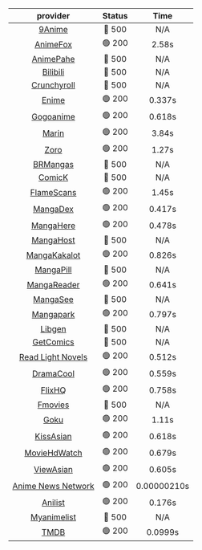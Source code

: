 | **provider** | **Status** | **Time** |
|:--------:|:------:|:----:|
| [9Anime](https://9anime.pl) | 🔴 500 | N/A |
|  [AnimeFox](https://animefox.tv)  | 🟢 200 | 2.58s |
| [AnimePahe](https://animepahe.com) | 🔴 500 | N/A |
| [Bilibili](https://bilibili.tv) | 🔴 500 | N/A |
| [Crunchyroll](https://cronchy.consumet.stream) | 🔴 500 | N/A |
|  [Enime](https://enime.moe)  | 🟢 200 | 0.337s |
|  [Gogoanime](https://gogoanimehd.to)  | 🟢 200 | 0.618s |
|  [Marin](https://marin.moe)  | 🟢 200 | 3.84s |
|  [Zoro](https://aniwatch.to)  | 🟢 200 | 1.27s |
| [BRMangas](https://www.brmangas.net) | 🔴 500 | N/A |
| [ComicK](https://comick.app) | 🔴 500 | N/A |
|  [FlameScans](https://flamescans.org/)  | 🟢 200 | 1.45s |
|  [MangaDex](https://mangadex.org)  | 🟢 200 | 0.417s |
|  [MangaHere](http://www.mangahere.cc)  | 🟢 200 | 0.478s |
| [MangaHost](https://mangahosted.com) | 🔴 500 | N/A |
|  [MangaKakalot](https://mangakakalot.com)  | 🟢 200 | 0.826s |
| [MangaPill](https://mangapill.com) | 🔴 500 | N/A |
|  [MangaReader](https://mangareader.to)  | 🟢 200 | 0.641s |
| [MangaSee](https://mangasee123.com) | 🔴 500 | N/A |
|  [Mangapark](https://v2.mangapark.net)  | 🟢 200 | 0.797s |
| [Libgen](http://libgen) | 🔴 500 | N/A |
| [GetComics](https://getcomics.info/) | 🔴 500 | N/A |
|  [Read Light Novels](https://readlightnovels.net)  | 🟢 200 | 0.512s |
|  [DramaCool](https://dramacool.hr)  | 🟢 200 | 0.559s |
|  [FlixHQ](https://flixhq.to)  | 🟢 200 | 0.758s |
| [Fmovies](https://fmovies.to) | 🔴 500 | N/A |
|  [Goku](https://goku.sx)  | 🟢 200 | 1.11s |
|  [KissAsian](https://kissasian.mx)  | 🟢 200 | 0.618s |
|  [MovieHdWatch](https://movieshd.watch)  | 🟢 200 | 0.679s |
|  [ViewAsian](https://viewasian.co)  | 🟢 200 | 0.605s |
|  [Anime News Network](https://www.animenewsnetwork.com)  | 🟢 200 | 0.00000210s |
|  [Anilist](https://anilist.co)  | 🟢 200 | 0.176s |
| [Myanimelist](https://myanimelist.net/) | 🔴 500 | N/A |
|  [TMDB](https://www.themoviedb.org)  | 🟢 200 | 0.0999s |
